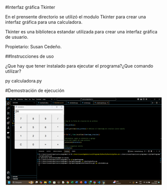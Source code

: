 #Interfaz gráfica Tkinter

En el prensente directorio se utilizó el modulo Tkinter para crear una interfaz gráfica para una calculadora.

Tkinter es una biblioteca estandar utilizada para crear una interfaz gráfica de usuario.

Propietario: Susan Cedeño.

##Instrucciones de uso

¿Que hay que tener instalado para ejecutar el programa?¿Que comando utilizar?


py calculadora.py


#Demostración de ejecución
<p align="center">
  <img width="500" src="./Images/image.png">
</p>
